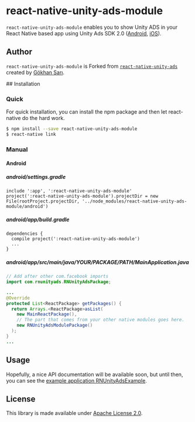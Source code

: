 # react-native-unity-ads-module

`react-native-unity-ads-module` enables you to show Unity ADS in your React Native based app using Unity Ads SDK 2.0 ([Android](https://github.com/Unity-Technologies/unity-ads-android), [iOS](https://github.com/Unity-Technologies/unity-ads-ios)).

## Author

`react-native-unity-ads-module` is Forked from [`react-native-unity-ads`](https://github.com/th0th/react-native-unity-ads) created by [Gökhan Sarı](meisth0th@gmail.com). 


## Installation


### Quick

For quick installation, you can install the npm package and then let react-native do the hard work.

```sh
$ npm install --save react-native-unity-ads-module
$ react-native link
```

### Manual

#### Android

##### android/settings.gradle

```
include ':app', ':react-native-unity-ads-module'
project(':react-native-unity-ads-module').projectDir = new File(rootProject.projectDir, '../node_modules/react-native-unity-ads-module/android')
```

##### android/app/build.gradle

```
dependencies {
  compile project(':react-native-unity-ads-module')
  ...
}
```

##### android/app/src/main/java/YOUR/PACKAGE/PATH/MainApplication.java

```java
// Add after other com.facebook imports
import com.rnunityads.RNUnityAdsPackage;

...
@Override
protected List<ReactPackage> getPackages() {
  return Arrays.<ReactPackage>asList(
    new MainReactPackage(),
    // The part that comes from your other native modules goes here.
    new RNUnityAdsModulePackage()
  );
}
...
```

## Usage

Hopefully, a nice API documentation will be available soon, but until then, you can see the [example application RNUnityAdsExample](https://github.com/Coco-77/ReactNativeUnityAdsExample.git).
## License

This library is made available under [Apache License 2.0](http://www.apache.org/licenses/LICENSE-2.0).
